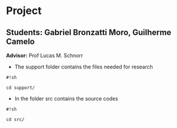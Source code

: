 # **Project**

## **Students:** Gabriel Bronzatti Moro, Guilherme Camelo
**Advisor:** Prof Lucas M. Schnorr

- The support folder contains the files needed for research
        
```
#!sh

cd support/

```


- In the folder src contains the source codes
		
```
#!sh

cd src/

```
